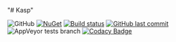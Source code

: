 "# Kasp" 


![GitHub](https://img.shields.io/github/license/mashape/apistatus.svg)
[![NuGet](https://img.shields.io/nuget/v/Kasp.Core.svg)](https://www.nuget.org/packages/Kasp.Core/)
[![Build status](https://ci.appveyor.com/api/projects/status/nqd9pxg225u5xxcd?svg=true)](https://ci.appveyor.com/project/mo3in/kasp)
[![GitHub last commit](https://img.shields.io/github/last-commit/mo3in/Kasp.svg)](https://github.com/mo3in/Kasp)
![AppVeyor tests branch](https://img.shields.io/appveyor/tests/mo3in/kasp/master.svg)
[![Codacy Badge](https://api.codacy.com/project/badge/Grade/bf005e6a86fe425bae41918996a302cf)](https://www.codacy.com/app/mo3in/Kasp?utm_source=github.com&amp;utm_medium=referral&amp;utm_content=mo3in/Kasp&amp;utm_campaign=Badge_Grade)